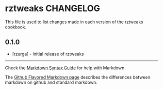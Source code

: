 rztweaks CHANGELOG
==================

This file is used to list changes made in each version of the rztweaks cookbook.

0.1.0
-----
- [rzurga] - Initial release of rztweaks

- - -
Check the [Markdown Syntax Guide](http://daringfireball.net/projects/markdown/syntax) for help with Markdown.

The [Github Flavored Markdown page](http://github.github.com/github-flavored-markdown/) describes the differences between markdown on github and standard markdown.
